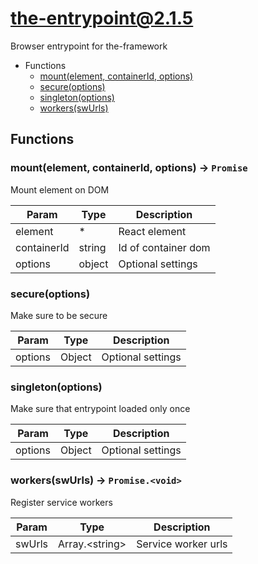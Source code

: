 <!-- // Code generated by coz. DO NOT EDIT. -->
# the-entrypoint@2.1.5

Browser entrypoint for the-framework

+ Functions
  + [mount(element, containerId, options)](#the-entrypoint-function-mount)
  + [secure(options)](#the-entrypoint-function-secure)
  + [singleton(options)](#the-entrypoint-function-singleton)
  + [workers(swUrls)](#the-entrypoint-function-workers)

## Functions

<a class='md-heading-link' name="the-entrypoint-function-mount" ></a>

### mount(element, containerId, options) -> `Promise`

Mount element on DOM

| Param | Type | Description |
| ----- | --- | -------- |
| element | * | React element |
| containerId | string | Id of container dom |
| options | object | Optional settings |

<a class='md-heading-link' name="the-entrypoint-function-secure" ></a>

### secure(options)

Make sure to be secure

| Param | Type | Description |
| ----- | --- | -------- |
| options | Object | Optional settings |

<a class='md-heading-link' name="the-entrypoint-function-singleton" ></a>

### singleton(options)

Make sure that entrypoint loaded only once

| Param | Type | Description |
| ----- | --- | -------- |
| options | Object | Optional settings |

<a class='md-heading-link' name="the-entrypoint-function-workers" ></a>

### workers(swUrls) -> `Promise.<void>`

Register service workers

| Param | Type | Description |
| ----- | --- | -------- |
| swUrls | Array.&lt;string&gt; | Service worker urls |





